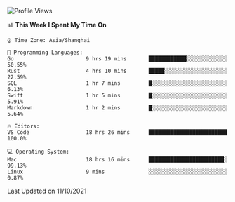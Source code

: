 <!--START_SECTION:waka-->
![Profile Views](http://img.shields.io/badge/Profile%20Views-7-blue)

📊 **This Week I Spent My Time On** 

```text
⌚︎ Time Zone: Asia/Shanghai

💬 Programming Languages: 
Go                       9 hrs 19 mins       ████████████░░░░░░░░░░░░░   50.55% 
Rust                     4 hrs 10 mins       █████░░░░░░░░░░░░░░░░░░░░   22.59% 
SQL                      1 hr 7 mins         █░░░░░░░░░░░░░░░░░░░░░░░░   6.13% 
Swift                    1 hr 5 mins         █░░░░░░░░░░░░░░░░░░░░░░░░   5.91% 
Markdown                 1 hr 2 mins         █░░░░░░░░░░░░░░░░░░░░░░░░   5.64%

🔥 Editors: 
VS Code                  18 hrs 26 mins      █████████████████████████   100.0%

💻 Operating System: 
Mac                      18 hrs 16 mins      ████████████████████████░   99.13% 
Linux                    9 mins              ░░░░░░░░░░░░░░░░░░░░░░░░░   0.87%

```


 Last Updated on 11/10/2021
<!--END_SECTION:waka-->
